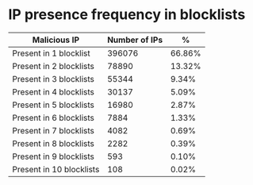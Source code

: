 # IP presence frequency in blocklists
| Malicious IP | Number of IPs | % |
|----|----|----|
| Present in 1 blocklist | 396076 | 66.86% |
| Present in 2 blocklists | 78890 | 13.32% |
| Present in 3 blocklists | 55344 | 9.34% |
| Present in 4 blocklists | 30137 | 5.09% |
| Present in 5 blocklists | 16980 | 2.87% |
| Present in 6 blocklists | 7884 | 1.33% |
| Present in 7 blocklists | 4082 | 0.69% |
| Present in 8 blocklists | 2282 | 0.39% |
| Present in 9 blocklists | 593 | 0.10% |
| Present in 10 blocklists | 108 | 0.02% |
